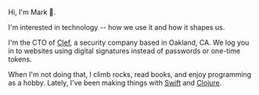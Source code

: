 Hi, I'm Mark 👋. 

I'm interested in technology -- how we use it and how it shapes us.

I'm the CTO of [Clef](https://getclef.com), a security company based in Oakland, CA. We log you in to websites using digital signatures instead of passwords or one-time tokens.

When I'm not doing that, I climb rocks, read books, and enjoy programming as a hobby. Lately, I've been making things with [Swift](https://swift.org/) and [Clojure](http://clojure.org/).
